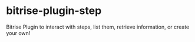 # bitrise-plugin-step
Bitrise Plugin to interact with steps, list them, retrieve information, or create your own!
